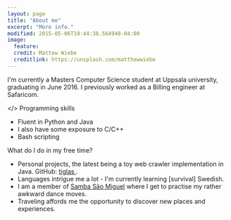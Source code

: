 ```yaml
---
layout: page
title: "About me"
excerpt: "More info."
modified: 2015-05-06T19:44:38.564948-04:00
image:
  feature: 
  credit: Mattew Wiebe 
  creditlink: https://unsplash.com/matthewwiebe 
---
```

<!-- ![me]({{site.baseurl}}/images/nick2.png) -->

I'm currently a Masters Computer Science student at Uppsala university, graduating in June 2016. I previously worked as a Billing engineer at Safaricom.
<!--<span title="Linkedin profile">More <a href="https://www.linkedin.com/in/nicholasgot" rel="nofollow">
here</a>.</span>-->

</> Programming skills

* Fluent in Python and Java
* I also have some exposure to C/C++
* Bash scripting

What do I do in my free time?

* Personal projects, the latest being a toy web crawler implementation in Java. GitHub: <a href="https://github.com/Tiglas"> tiglas </a>. 
* Languages intrigue me a lot - I'm currently learning [survival] Swedish. 
* I am a member of <a href="http://www.v-dala.se/association/samba-sao-miguel/"> Samba São Miguel</a> where I get to practise my
rather awkward dance moves.
* Traveling affords me the opportunity to discover new places and experiences.

[^1]: Example: *domain.com/category-name/post-title*

